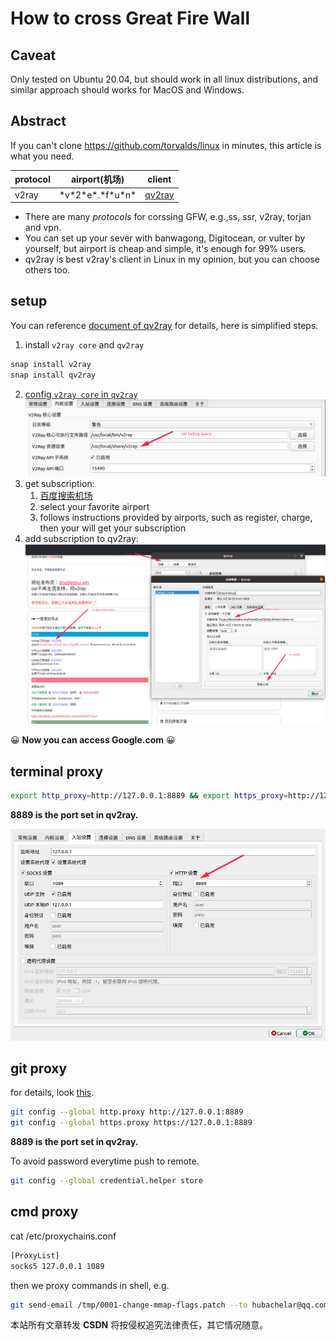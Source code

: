 # How to cross Great Fire Wall

## Caveat
Only tested on Ubuntu 20.04, but should work in all linux distributions, and similar
approach should works for MacOS and Windows.

## Abstract
If you can't clone https://github.com/torvalds/linux in minutes, this article
is what you need.

| protocol | airport(机场) | client                                     |
|--------|---------------|--------------------------------------------|
| v2ray  | \*v\*2\*e\*.\*f\*u\*n\*       | [qv2ray](https://github.com/Qv2ray/Qv2ray) |

- There are many *protocols* for corssing GFW, e.g.,ss, ssr, v2ray, torjan and vpn.
- You can set up your sever with banwagong, Digitocean, or vulter by yourself, but airport is cheap and simple, it's enough for 99% users.
- qv2ray is best v2ray's client in Linux in my opinion, but you can choose others too.

## setup
You can reference [document of qv2ray](https://qv2ray.net/en/getting-started/) for details, here is simplified steps.

1. install `v2ray core` and `qv2ray`
```sh
snap install v2ray
snap install qv2ray
```
2. [config `v2ray core` in `qv2ray`](https://qv2ray.net/en/getting-started/step2.html#download-v2ray-core-files)
![](./img/gfw.png)
3. get subscription:
    1. [百度搜索机场](https://www.baidu.com/s?wd=%E6%9C%BA%E5%9C%BA%E8%AF%84%E6%B5%8B&rsv_spt=1&rsv_iqid=0xc4db450f00001a08&issp=1&f=8&rsv_bp=1&rsv_idx=2&ie=utf-8&tn=baiduhome_pg&rsv_enter=1&rsv_dl=tb&rsv_n=2&rsv_sug3=1&rsv_sug1=1&rsv_sug7=100&rsv_sug2=0&rsv_btype=i&inputT=457&rsv_sug4=458)
    2. select your favorite airport
    3. follows instructions provided by airports, such as register, charge, then your will get your subscription
4. add subscription to qv2ray:
![](./img/gfw2.png)

:grinning: **Now you can access Google.com** :grinning:

## terminal proxy
```sh
export http_proxy=http://127.0.0.1:8889 && export https_proxy=http://127.0.0.1:8889
```

**8889 is the port set in qv2ray.**

![](./img/gfw3.png)

## git proxy
for details, look [this](https://github.com/v2ray/v2ray-core/issues/1190).
```sh
git config --global http.proxy http://127.0.0.1:8889
git config --global https.proxy https://127.0.0.1:8889
```
**8889 is the port set in qv2ray.**

To avoid password everytime push to remote.
```sh
git config --global credential.helper store
```
## cmd proxy

cat /etc/proxychains.conf
```txt
[ProxyList]
socks5 127.0.0.1 1089
```

then we proxy commands in shell, e.g.
```sh
git send-email /tmp/0001-change-mmap-flags.patch --to hubachelar@qq.com
```

<script src="https://giscus.app/client.js"
        data-repo="martins3/martins3.github.io"
        data-repo-id="MDEwOlJlcG9zaXRvcnkyOTc4MjA0MDg="
        data-category="Show and tell"
        data-category-id="MDE4OkRpc2N1c3Npb25DYXRlZ29yeTMyMDMzNjY4"
        data-mapping="pathname"
        data-reactions-enabled="1"
        data-emit-metadata="0"
        data-theme="light"
        data-lang="zh-CN"
        crossorigin="anonymous"
        async>
</script>

本站所有文章转发 **CSDN** 将按侵权追究法律责任，其它情况随意。
